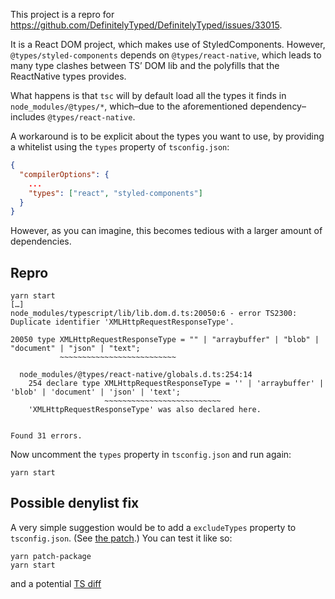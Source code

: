 This project is a repro for https://github.com/DefinitelyTyped/DefinitelyTyped/issues/33015.

It is a React DOM project, which makes use of StyledComponents. However, `@types/styled-components` depends on `@types/react-native`, which leads to many type clashes between TS’ DOM lib and the polyfills that the ReactNative types provides.

What happens is that `tsc` will by default load all the types it finds in `node_modules/@types/*`, which–due to the aforementioned dependency–includes `@types/react-native`.

A workaround is to be explicit about the types you want to use, by providing a whitelist using the `types` property of `tsconfig.json`:

```json
{
  "compilerOptions": {
    ...
    "types": ["react", "styled-components"]
  }
}
```

However, as you can imagine, this becomes tedious with a larger amount of dependencies.

## Repro

```
yarn start
[…]
node_modules/typescript/lib/lib.dom.d.ts:20050:6 - error TS2300: Duplicate identifier 'XMLHttpRequestResponseType'.

20050 type XMLHttpRequestResponseType = "" | "arraybuffer" | "blob" | "document" | "json" | "text";
           ~~~~~~~~~~~~~~~~~~~~~~~~~~

  node_modules/@types/react-native/globals.d.ts:254:14
    254 declare type XMLHttpRequestResponseType = '' | 'arraybuffer' | 'blob' | 'document' | 'json' | 'text';
                     ~~~~~~~~~~~~~~~~~~~~~~~~~~
    'XMLHttpRequestResponseType' was also declared here.


Found 31 errors.
```

Now uncomment the `types` property in `tsconfig.json` and run again:

```
yarn start
```

## Possible denylist fix

A very simple suggestion would be to add a `excludeTypes` property to `tsconfig.json`. (See [the patch](./patches/typescript%2B3.9.2.patch).) You can test it like so:

```
yarn patch-package
yarn start
```

and a potential [TS diff](https://github.com/microsoft/TypeScript/compare/master...orta:add_exclude?expand=1)
